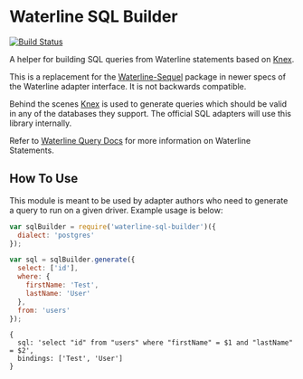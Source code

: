 # Waterline SQL Builder

[![Build Status](https://travis-ci.org/treelinehq/waterline-sql-builder.svg?branch=master)](https://travis-ci.org/treelinehq/waterline-sql-builder)

A helper for building SQL queries from Waterline statements based on [Knex](http://knexjs.org).

This is a replacement for the [Waterline-Sequel](https://github.com/balderdashy/waterline-sequel) package in newer specs of the Waterline adapter interface. It is not backwards compatible.

Behind the scenes [Knex](http://knexjs.org) is used to generate queries which should be valid in any of the
databases they support. The official SQL adapters will use this library internally.

Refer to [Waterline Query Docs](https://github.com/particlebanana/waterline-query-docs) for more information on Waterline Statements.


## How To Use

This module is meant to be used by adapter authors who need to generate a query to run on a given driver. Example usage is below:

```javascript
var sqlBuilder = require('waterline-sql-builder')({
  dialect: 'postgres'
});

var sql = sqlBuilder.generate({
  select: ['id'],
  where: {
    firstName: 'Test',
    lastName: 'User'
  },
  from: 'users'
});
```

```
{
  sql: 'select "id" from "users" where "firstName" = $1 and "lastName" = $2',
  bindings: ['Test', 'User']
}
```
